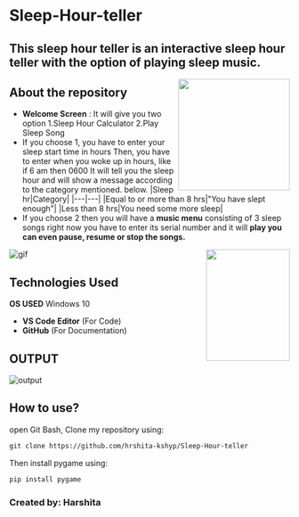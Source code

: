 # Sleep-Hour-teller

## This sleep hour teller is an interactive sleep hour teller with the option of playing sleep music.

<img align="right" width=200 height=200 src="https://user-images.githubusercontent.com/85073963/123422849-6b05dd80-d5dc-11eb-8942-70ba44f9d691.gif">

## About the repository 
- **Welcome Screen** : It will give you two option 
        1.Sleep Hour Calculator
        2.Play Sleep Song
- If you choose 1, you have to enter your sleep start time in hours
  Then, you have to enter when you woke up in hours, like if 6 am then 0600
  It will tell you the sleep hour and will show a message according to the category mentioned. below.
  |Sleep hr|Category|
  |---|---|
  |Equal to or more than 8 hrs|"You have slept enough"|
|Less than 8 hrs|You need some more sleep|
- If you choose 2 then you will have a **music menu** consisting of 3 sleep songs right now you have to enter its serial number and it will **play you can even pause, resume or stop the songs.**
 <img align="right" width=150 height=200 src="https://user-images.githubusercontent.com/85073963/123639425-cc78b700-d83d-11eb-91d9-ab82a5c67c47.gif">
 
 ![gif](https://user-images.githubusercontent.com/85073963/123644621-2c259100-d843-11eb-90e3-34bc3c57306e.gif)

 
## Technologies Used
**OS USED** Windows 10
- **VS Code Editor** (For Code)
- **GitHub** (For Documentation)

## OUTPUT 
![output](https://user-images.githubusercontent.com/85073963/123641619-12cf1580-d840-11eb-9eeb-63eaf2712943.gif)


## How to use?

open Git Bash, Clone my repository using:
```html
git clone https://github.com/hrshita-kshyp/Sleep-Hour-teller
```
Then install pygame using:
```html
pip install pygame
```

### Created by: Harshita



